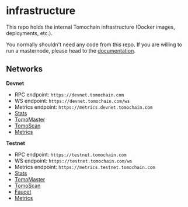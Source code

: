 # infrastructure

This repo holds the internal Tomochain infrastructure (Docker images, deployments, etc.).

You normally shouldn't need any code from this repo.
If you are willing to run a masternode, please head to the [documentation](https://docs.tomochain.com/get-started/run-node/).

## Networks

**Devnet**

- RPC endpoint: `https://devnet.tomochain.com`
- WS endpoint: `https://devnet.tomochain.com/ws`
- Metrics endpoint: `https://metrics.devnet.tomochain.com`
- [Stats](https://stats.devnet.tomochain.com)
- [TomoMaster](https://master.devnet.tomochain.com)
- [TomoScan](https://scan.devnet.tomochain.com)
- [Metrics](https://grafana.devnet.tomochain.com)

**Testnet**

- RPC endpoint: `https://testnet.tomochain.com`
- WS endpoint: `https://testnet.tomochain.com/ws`
- Metrics endpoint: `https://metrics.testnet.tomochain.com`
- [Stats](https://stats.testnet.tomochain.com)
- [TomoMaster](https://master.testnet.tomochain.com)
- [TomoScan](https://scan.testnet.tomochain.com)
- [Faucet](https://faucet.testnet.tomochain.com)
- [Metrics](https://grafana.testnet.tomochain.com)
